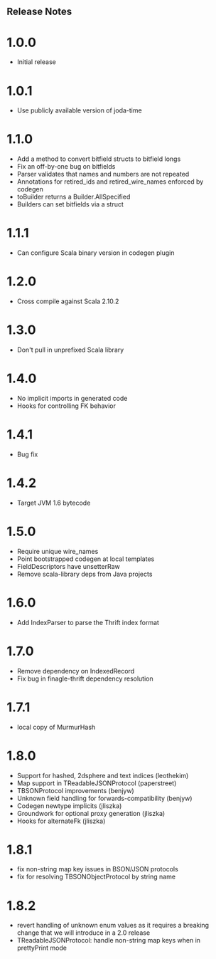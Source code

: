 ## Release Notes

# 1.0.0

- Initial release

# 1.0.1

- Use publicly available version of joda-time

# 1.1.0

- Add a method to convert bitfield structs to bitfield longs
- Fix an off-by-one bug on bitfields
- Parser validates that names and numbers are not repeated
- Annotations for retired_ids and retired_wire_names enforced by codegen
- toBuilder returns a Builder.AllSpecified
- Builders can set bitfields via a struct

# 1.1.1

- Can configure Scala binary version in codegen plugin

# 1.2.0

- Cross compile against Scala 2.10.2

# 1.3.0

- Don't pull in unprefixed Scala library

# 1.4.0

- No implicit imports in generated code
- Hooks for controlling FK behavior

# 1.4.1

- Bug fix

# 1.4.2

- Target JVM 1.6 bytecode

# 1.5.0

- Require unique wire_names
- Point bootstrapped codegen at local templates
- FieldDescriptors have unsetterRaw
- Remove scala-library deps from Java projects

# 1.6.0

- Add IndexParser to parse the Thrift index format

# 1.7.0

- Remove dependency on IndexedRecord
- Fix bug in finagle-thrift dependency resolution

# 1.7.1

- local copy of MurmurHash

# 1.8.0

- Support for hashed, 2dsphere and text indices (leothekim)
- Map support in TReadableJSONProtocol (paperstreet)
- TBSONProtocol improvements (benjyw)
- Unknown field handling for forwards-compatibility (benjyw)
- Codegen newtype implicits (jliszka)
- Groundwork for optional proxy generation (jliszka)
- Hooks for alternateFk (jliszka)

# 1.8.1

- fix non-string map key issues in BSON/JSON protocols
- fix for resolving TBSONObjectProtocol by string name

# 1.8.2

- revert handling of unknown enum values as it requires a breaking change that we will introduce in a 2.0 release
- TReadableJSONProtocol: handle non-string map keys when in prettyPrint mode
